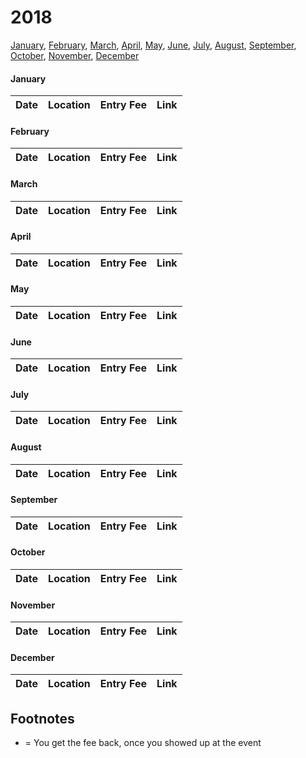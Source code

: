 # 2018
[January](#january), [February](#february), [March](#march), [April](#april), [May](#may), [June](#june), [July](#july), [August](#august), [September](#september), [October](#october), [November](#november), [December](#december)

#### January
Date | Location | Entry Fee | Link
---- | -------- | --------- | ----

#### February
Date | Location | Entry Fee | Link
---- | -------- | --------- | ----

#### March
Date | Location | Entry Fee | Link
---- | -------- | --------- | ----

#### April
Date | Location | Entry Fee | Link
---- | -------- | --------- | ----

#### May
Date | Location | Entry Fee | Link
---- | -------- | --------- | ----

#### June
Date | Location | Entry Fee | Link
---- | -------- | --------- | ----

#### July
Date | Location | Entry Fee | Link
---- | -------- | --------- | ----

#### August
Date | Location | Entry Fee | Link
---- | -------- | --------- | ----

#### September
Date | Location | Entry Fee | Link
---- | -------- | --------- | ----

#### October
Date | Location | Entry Fee | Link
---- | -------- | --------- | ----

#### November
Date | Location | Entry Fee | Link
---- | -------- | --------- | ----

#### December
Date | Location | Entry Fee | Link
---- | -------- | --------- | ----

## Footnotes
* = You get the fee back, once you showed up at the event
